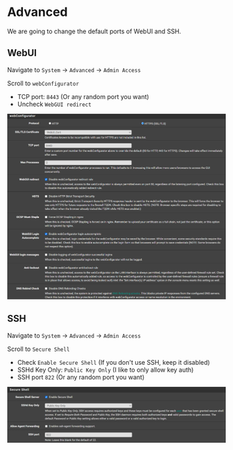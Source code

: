 # Advanced

We are going to change the default ports of WebUI and SSH.


## WebUI

Navigate to `System` -> `Advanced` -> `Admin Access`

Scroll to `webConfigurator`
- TCP port: `8443` (Or any random port you want)
- Uncheck `WebGUI redirect`

![general-advanced-webui](img/general-advanced-webui.png)


## SSH

Navigate to `System` -> `Advanced` -> `Admin Access`

Scroll to `Secure Shell`

- Check `Enable Secure Shell` (If you don't use SSH, keep it disabled)
- SSHd Key Only: `Public Key Only` (I like to only allow key auth)
- SSH port `822` (Or any random port you want)

![general-advanced-ssh](img/general-advanced-ssh.png)
